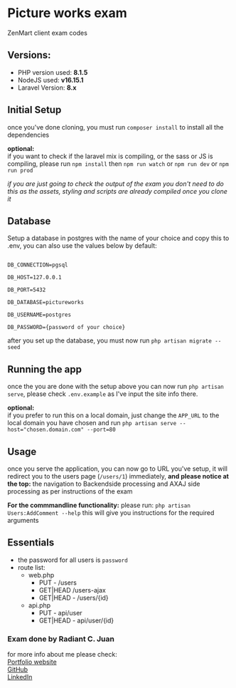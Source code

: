 # Picture works exam
ZenMart client exam codes

## Versions:
* PHP version used: **8.1.5**
* NodeJS used: **v16.15.1**
* Laravel Version: **8.x**

## Initial Setup
once you've done cloning, you must run `composer install` to install all the dependencies

**optional:** <br>
if you want to check if the laravel mix is compiling, or the sass or JS is compiling, please run `npm install` then `npm run watch` or `npm run dev` or `npm run prod` <br>

*if you are just going to check the output of the exam you don't need to do this as the assets, styling and scripts are already compiled once you clone it*

## Database
Setup a database in postgres with the name of your choice and copy this to .env, you can also use the values below by default:

<code>
DB_CONNECTION=pgsql<br>
DB_HOST=127.0.0.1<br>
DB_PORT=5432<br>
DB_DATABASE=pictureworks<br>
DB_USERNAME=postgres<br>
DB_PASSWORD={password of your choice}
</code>

after you set up the database, you must now run `php artisan migrate --seed`

## Running the app
once the you are done with the setup above you can now run `php artisan serve`, please check `.env.example` as I've input the site info there.

**optional:**<br>
if you prefer to run this on a local domain, just change the `APP_URL` to the local domain you have chosen and run `php artisan serve --host="chosen.domain.com" --port=80`

## Usage
once you serve the application, you can now go to URL you've setup, it will redirect you to the users page (`/users/1`) immediately, **and please notice at the top:** the navigation to Backendside processing and AXAJ side processing as per instructions of the exam

**For the commmandline functionality:**
please run: `php artisan Users:AddComment --help` this will give you instructions for the required arguments

## Essentials
* the password for all users is `password`
* route list:
  * web.php
    * PUT - /users
    * GET|HEAD /users-ajax
    * GET|HEAD - /users/{id}
  * api.php
    * PUT - api/user
    * GET|HEAD - api/user/{id}

### Exam done by Radiant C. Juan <br>
for more info about me please check: <br>
[Portfolio website](https://radiantcjuan.me/) <br>
[GitHub](https://github.com/radiantjuan) <br>
[LinkedIn](https://www.linkedin.com/in/radiant-juan-2b495391/)



